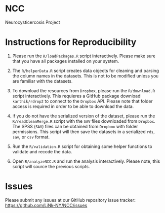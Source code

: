 # NCC

Neurocysticercosis Project

# Instructions for Reproducibility

1. Please run the `R/loadPackages.R` script interactively. Please make sure
that you have all packages installed on your system.

2. The `R/helperData.R` script creates data objects for cleaning and parsing
the column names in the datasets. This is not to be modified unless you are
familiar with the datasets.

3. To download the resources from `Dropbox`, please run the `R/download.R`
script interactively. This requieres a GitHub package download `karthik/rdrop2`
to connect to the `Dropbox` API. Please note that folder access is required
in order to be able to download the data.

4. If you do not have the serialized version of the dataset, please run the
`R/readCleanMerge.R` script with the `SAV` files downloaded from `Dropbox`.
The SPSS (`SAV`) files can be obtained from `Dropbox` with folder permissions.
This script will then save the datasets in a serialized `rds`, `sav`, or `csv`
format.

5. Run the `R/validation.R` script for obtaining some helper functions to
validate and recode the data.

6. Open `R/analyzeNCC.R` and run the analysis interactively. Please note, this
script will source the previous scripts.

# Issues

Please submit any issues at our GitHub repository issue tracker:
https://github.com/LiNk-NY/NCC/issues
